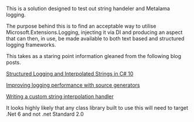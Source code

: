 This is a solution designed to test out string handeler and Metalama logging.

The purpose behind this is to find an acceptable  way to utilise Microsoft.Extensions.Logging, injecting it via DI and producing an aspect that can then, in use, be made available to both text based and structured logging frameworks.

This takes as a staring point information gleaned from the following blog posts.

[Structured Logging and Interpolated Strings in C# 10](https://habr.com/en/articles/591171/)

[Improving logging performance with source generators](https://andrewlock.net/exploring-dotnet-6-part-8-improving-logging-performance-with-source-generators/)

[Writing a custom string interpolation handler](https://learn.microsoft.com/en-us/dotnet/csharp/whats-new/tutorials/interpolated-string-handler)


It looks highly likely that any class library built to use this will need to target .Net 6 and not .net Standard 2.0
